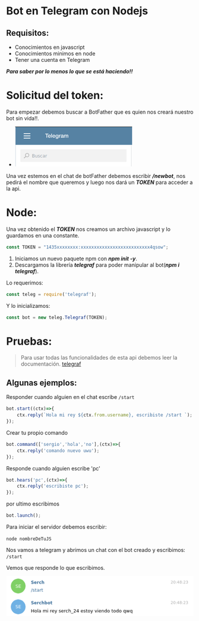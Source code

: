 # Bot en Telegram con Nodejs
## Requisitos: 

* Conocimientos en javascript
* Conocimientos minimos en node
* Tener una cuenta en Telegram

***Para saber por lo menos lo que se está haciendo!!***

# Solicitud del token: 
Para empezar debemos buscar a BotFather que es quien nos creará nuestro bot sin vida!!.
- ![search botfather](busqueda.png)

Una vez estemos en el chat de botFather debemos escribir ***/newbot***, nos pedirá el nombre que queremos y luego nos dará un ***TOKEN*** para acceder a la api.

# Node:

Una vez obtenido el ***TOKEN*** nos creamos un archivo javascript y lo guardamos en una constante.
```javascript
const TOKEN = "1435xxxxxxxx:xxxxxxxxxxxxxxxxxxxxxxxxxx4qsow";
```

1. Iniciamos un nuevo paquete npm con ***npm init -y***.
2. Descargamos la librería ***telegraf*** para poder manipular al bot(***npm i telegraf***).

Lo requerimos:
```javascript
const teleg = require('telegraf');
```

Y lo inicializamos:

```javascript
const bot = new teleg.Telegraf(TOKEN);
```

# Pruebas:
> Para usar todas las funcionalidades de esta api debemos leer la documentación. [telegraf](https://telegraf.js.org/#/?id=telegraf)

## Algunas ejemplos: 

Responder cuando alguien en el chat escribe `/start`

```javascript
bot.start((ctx)=>{
    ctx.reply(`Hola mi rey ${ctx.from.username}, escribiste /start `);
});
```
Crear tu propio comando

```javascript
bot.command(['sergio','hola','no'],(ctx)=>{
    ctx.reply('comando nuevo uwu');
});
```
Responde cuando alguien escribe 'pc'

```javascript
bot.hears('pc',(ctx)=>{
    ctx.reply('escribiste pc');
});
```
por ultimo escribimos

```javascript
bot.launch();
```

Para iniciar el servidor debemos escribir:

`node nombreDeTuJS`

Nos vamos a telegram y abrimos un chat con el bot creado y escribimos:
`/start`

Vemos que responde lo que escribimos.

![respuesta](respuesta.png)

